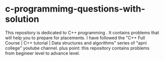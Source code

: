 # c-programmimg-questions-with-solution
This repository is dedicated to C++ programming .
It contains problems that will help you to prepare for placements.
I have followed the "C++ Full Course | C++ tutorial | Data structures and algorithms" series of "apni college" youtube channel.
plus point: this repository contains problems from begineer level to advance level.
